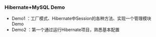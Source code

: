 ### Hibernate+MySQL Demo 

- Demo1 ：工厂模式、Hibernate中Session的各种方法、实现一个管理模块Demo
- Demo2 ：第一个通过运行Hibernate项目，熟悉基本配置



